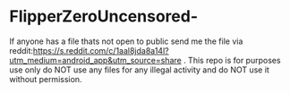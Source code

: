 # FlipperZeroUncensored-
If anyone has a file thats not open to public send me the file via reddit:https://s.reddit.com/c/1aal8jda8a14l?utm_medium=android_app&utm_source=share .
This repo is for purposes use only do NOT use any files for any illegal activity and do NOT use it without permission.
